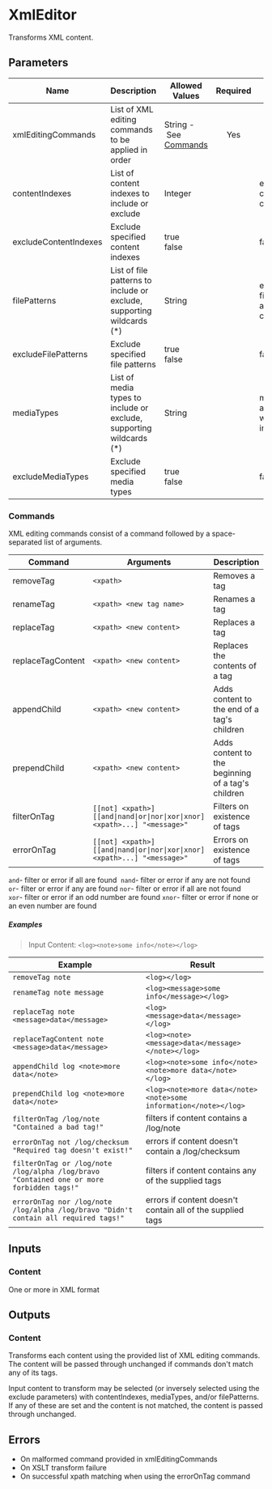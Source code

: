 # XmlEditor
Transforms XML content.

## Parameters
| Name                  | Description                                                           | Allowed Values                                                                                  | Required | Default                                   |
|-----------------------|-----------------------------------------------------------------------|-------------------------------------------------------------------------------------------------|:--------:|-------------------------------------------|
| xmlEditingCommands    | List of XML editing commands to be applied in order                   | String&nbsp;-&nbsp;See [Commands](/core-actions/org.deltafi.core.action.xml.XmlEditor#commands) |   Yes    |                                           |
| contentIndexes        | List of content indexes to include or exclude                         | Integer                                                                                         |          | empty&nbsp;- all content is considered    |
| excludeContentIndexes | Exclude specified content indexes                                     | true<br/>false                                                                                  |          | false                                     |
| filePatterns          | List of file patterns to include or exclude, supporting wildcards (*) | String                                                                                          |          | empty&nbsp;- all filenames are considered |
| excludeFilePatterns   | Exclude specified file patterns                                       | true<br/>false                                                                                  |          | false                                     |
| mediaTypes            | List of media types to include or exclude, supporting wildcards (*)   | String                                                                                          |          | media type associated with inputFormat    |
| excludeMediaTypes     | Exclude specified media types                                         | true<br/>false                                                                                  |          | false                                     |

### Commands
XML editing commands consist of a command followed by a space-separated list of arguments.

| Command           | Arguments                                                                  | Description                                       |
|-------------------|----------------------------------------------------------------------------|---------------------------------------------------|
| removeTag         | `<xpath>`                                                                  | Removes a tag                                     |
| renameTag         | `<xpath> <new tag name>`                                                   | Renames a tag                                     |
| replaceTag        | `<xpath> <new content>`                                                    | Replaces a tag                                    |
| replaceTagContent | `<xpath> <new content>`                                                    | Replaces the contents of a tag                    |
| appendChild       | `<xpath> <new content>`                                                    | Adds content to the end of a tag's children       |
| prependChild      | `<xpath> <new content>`                                                    | Adds content to the beginning of a tag's children |
| filterOnTag       | `[[not] <xpath>] [[and\|nand\|or\|nor\|xor\|xnor] <xpath>...] "<message>"` | Filters on existence of tags                      |
| errorOnTag        | `[[not] <xpath>] [[and\|nand\|or\|nor\|xor\|xnor] <xpath>...] "<message>"` | Errors on existence of tags                       |

`and`-&nbsp;filter or error if all are found&nbsp;&nbsp;`nand`-&nbsp;filter or error if any are not found<br/>
`or`-&nbsp;filter or error if any are found&nbsp;`nor`-&nbsp;filter or error if all are not found<br/>
`xor`-&nbsp;filter or error if an odd number are found&nbsp;`xnor`-&nbsp;filter or error if none or an even number are found

##### Examples
> Input Content: `<log><note>some info</note></log>`

| Example                                                                                  | Result                                                           |
|------------------------------------------------------------------------------------------|------------------------------------------------------------------|
| `removeTag note`                                                                         | `<log></log>`                                                    |
| `renameTag note message`                                                                 | `<log><message>some info</message></log>`                        |
| `replaceTag note <message>data</message>`                                                | `<log><message>data</message></log>`                             |
| `replaceTagContent note <message>data</message>`                                         | `<log><note><message>data</message></note></log>`                |
| `appendChild log <note>more data</note>`                                                 | `<log><note>some info</note><note>more data</note></log>`        |
| `prependChild log <note>more data</note>`                                                | `<log><note>more data</note><note>some information</note></log>` |
| `filterOnTag /log/note "Contained a bad tag!"`                                           | filters if content contains a /log/note                          |
| `errorOnTag not /log/checksum "Required tag doesn't exist!"`                             | errors if content doesn't contain a /log/checksum                |
| `filterOnTag or /log/note /log/alpha /log/bravo "Contained one or more forbidden tags!"` | filters if content contains any of the supplied tags             |
| `errorOnTag nor /log/note /log/alpha /log/bravo "Didn't contain all required tags!"`     | errors if content doesn't contain all of the supplied tags       |

## Inputs
### Content
One or more in XML format

## Outputs
### Content
Transforms each content using the provided list of XML editing commands. The content will be passed through unchanged if
commands don't match any of its tags.

Input content to transform may be selected (or inversely selected using the exclude parameters) with contentIndexes,
mediaTypes, and/or filePatterns. If any of these are set and the content is not matched, the content is passed through
unchanged.

## Errors
- On malformed command provided in xmlEditingCommands
- On XSLT transform failure
- On successful xpath matching when using the errorOnTag command
